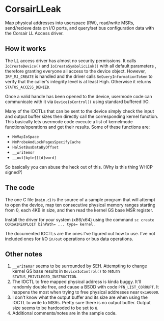 # CorsairLLeak
Map physical addresses into userspace (RW), read/write MSRs, send/recieve data on I/O ports, and query/set bus configuration data with the Corsair LL Access driver.
## How it works
The LL access driver has almost no security permissions. It calls `IoCreateDevice()` and `IoCreateSymbolicLink()` with all default parameters	, therefore granting everyone all access to the device object. However, `IRP_MJ_CREATE` is handled and the driver calls `SeQueryInformationToken` to verify that the caller's integrity level is at least High. Otherwise it returns `STATUS_ACCESS_DENIED`.

Once a valid handle has been opened to the device, usermode code can communicate with it via `DeviceIoControl()` using standard buffered I/O.

Many of the IOCTLs that can be sent to the device simply check the input and output buffer sizes then directly call the corresponding kernel function. This basically lets usermode code execute a list of kernelmode functions/operations and get their results. Some of these functions are:
- `MmMapIoSpace`
- `MmProbeAndLockPagesSpecifyCache`
- `HalSetBusDataByOffset`
- `__writemsr`
- `__out[byte][[d]word]`

So basically you can abuse the heck out of this. (Why is this thing WHCP signed?)
## The code
The one C file (`main.c`) is the source of a sample program that will attempt to open the device, map ten consecutive physical memory ranges starting from 0, each 4KB in size, and then read the kernel GS base MSR register.

Install the driver for your system (x86/x64) using the command `sc create CORSAIREXPLOIT binPath= ... type= kernel.`

The documented IOCTLs are the ones I've figured out how to use. I've not included ones for I/O `in/out` operations or bus data operations.
## Other notes
1. `__writemsr` seems to be surrounded by SEH. Attempting to change kernel GS base results in `DeviceIoControl()` to return `STATUS_PRIVILEGED_INSTRUCTION`.
2. The IOCTL to free mapped physical address is kinda buggy. It'll randomly double free, and cause a BSOD with code `PFN_LIST_CORRUPT`. It happens the most when trying to free physical addresses near `0x1A0000`.
3. I don't know what the output buffer and its size are when using the IOCTL to write to MSRs. Pretty sure there is no output buffer. Output size seems to be hardcoded to be set to `8`.
4. Additional comments/notes are in the sample code.
